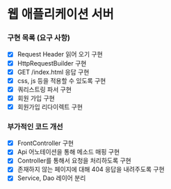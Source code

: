 # 웹 애플리케이션 서버
### 구현 목록 (요구 사항)
- [x] Request Header 읽어 오기 구현
- [x] HttpRequestBuilder 구현
- [x] GET /index.html 응답 구현
- [x] css, js 등을 적용할 수 있도록 구현
- [x] 쿼리스트링 파서 구현
- [x] 회원 가입 구현
- [x] 회원가입 리다이렉트 구현

### 부가적인 코드 개선
- [x] FrontController 구현
- [x] Api 어노테이션을 통해 메소드 매핑 구현
- [x] Controller를 통해서 요청을 처리하도록 구현
- [x] 존재하지 않는 페이지에 대해 404 응답을 내려주도록 구현
- [x] Service, Dao 레이어 분리